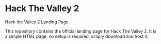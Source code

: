 # Hack The Valley 2
Hack the Valley 2 Landing Page

This repository contains the official landing page for Hack The Valley 2. It is a simple HTML page, no setup is required, simply download and host it.
